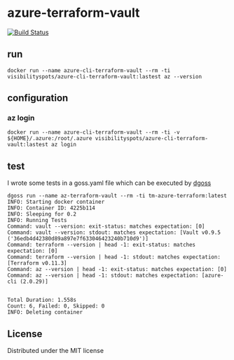 # azure-terraform-vault

[![Build Status](https://travis-ci.org/visibilityspots/dockerfile-az-cli-terraform-vault.svg?branch=master)](https://travis-ci.org/visibilityspots/dockerfile-az-cli-terraform-vault)

## run

```docker run --name azure-cli-terraform-vault --rm -ti visibilityspots/azure-cli-terraform-vault:lastest az --version```

## configuration
### az login

```docker run --name azure-cli-terraform-vault --rm -ti -v ${HOME}/.azure:/root/.azure visibilityspots/azure-cli-terraform-vault:lastest az login```

## test

I wrote some tests in a goss.yaml file which can be executed by [dgoss](https://github.com/aelsabbahy/goss/tree/master/extras/dgoss)

```
dgoss run --name az-terraform-vault --rm -ti tm-azure-terraform:latest
INFO: Starting docker container
INFO: Container ID: 4225b114
INFO: Sleeping for 0.2
INFO: Running Tests
Command: vault --version: exit-status: matches expectation: [0]
Command: vault --version: stdout: matches expectation: [Vault v0.9.5 ('36edb4d42380d89a897e7f633046423240b710d9')]
Command: terraform --version | head -1: exit-status: matches expectation: [0]
Command: terraform --version | head -1: stdout: matches expectation: [Terraform v0.11.3]
Command: az --version | head -1: exit-status: matches expectation: [0]
Command: az --version | head -1: stdout: matches expectation: [azure-cli (2.0.29)]


Total Duration: 1.558s
Count: 6, Failed: 0, Skipped: 0
INFO: Deleting container
```

## License
Distributed under the MIT license
